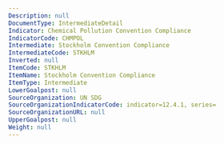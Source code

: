 ```yaml
---
Description: null
DocumentType: IntermediateDetail
Indicator: Chemical Pollution Convention Compliance
IndicatorCode: CHMPOL
Intermediate: Stockholm Convention Compliance
IntermediateCode: STKHLM
Inverted: null
ItemCode: STKHLM
ItemName: Stockholm Convention Compliance
ItemType: Intermediate
LowerGoalpost: null
SourceOrganization: UN SDG
SourceOrganizationIndicatorCode: indicator=12.4.1, series=
SourceOrganizationURL: null
UpperGoalpost: null
Weight: null
---
```


